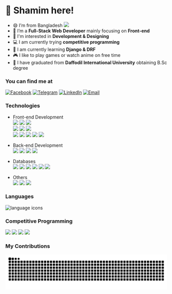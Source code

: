 # 👋 Shamim here!

- 😄 I’m from Bangladesh <img src="https://cdn3.emoji.gg/emojis/5307-peepobangladesh.gif" width="40"/>
- 🌱 I’m a **Full-Stack Web Developer** mainly focusing on **Front-end**
- 👀 I'm interested in **Development & Designing**
- 💻 I am currently trying **competitive programming**
- 🧠 I am currently learning **Django & DRF**
- 🎮 I like to play games or watch anime on free time
- 📖 I have graduated from **Daffodil International University** obtaining B.Sc degree
  <!-- - 🤓 Next I will try to learn Next.JS also getting a job -->

### You can find me at

[![Facebook](https://img.shields.io/badge/au.shamim0-0866ff?style=flat&logo=facebook&logoColor=white)](https://www.facebook.com/au.shamim0/)
[![Telegram](https://img.shields.io/badge/aushamim-1f2936?style=flat&logo=telegram&logoColor=white)](https://t.me/aushamim)
[![LinkedIn](https://img.shields.io/badge/aushamim-0a66c2?style=flat&logo=linkedin&logoColor=white)](https://www.linkedin.com/in/aushamim/)
[![Email](https://img.shields.io/badge/au.shamim0@gmail.com-ea4335?style=flat&logo=gmail&logoColor=white)](mailto:au.shamim0@gmail.com)

### Technologies

- Front-end Development  
  ![](https://img.shields.io/badge/HTML-e65127?style=flat&logo=html5&logoColor=white)
  ![](https://img.shields.io/badge/CSS-0c73b8?style=flat&logo=css3&logoColor=white)
  ![](https://img.shields.io/badge/JS-e7a328?style=flat&logo=javascript&logoColor=white)  
  ![](https://img.shields.io/badge/ReactJS-087ea4?style=flat&logo=react&logoColor=white)
  ![](https://img.shields.io/badge/NextJS-222d3d?style=flat&logo=next.js&logoColor=white)
  ![](https://img.shields.io/badge/Django-092d1f?style=flat&logo=django&logoColor=white)  
  ![](https://img.shields.io/badge/Bootstrap-7910f2?style=flat&logo=bootstrap&logoColor=white)
  ![](https://img.shields.io/badge/Tailwind-07b0ce?style=flat&logo=tailwindcss&logoColor=white)
  ![](https://img.shields.io/badge/DaisyUI-5a0ef8?style=flat&logo=daisyui&logoColor=white)
  ![](https://img.shields.io/badge/Material_UI-007dc5?style=flat&logo=mui&logoColor=white)
  ![](https://img.shields.io/badge/Ant_Design-0d6eff?style=flat&logo=antdesign&logoColor=white)

- Back-end Development  
  ![](https://img.shields.io/badge/NodeJS-3c823b?style=flat&logo=nodedotjs&logoColor=white)
  ![](https://img.shields.io/badge/Express-a60070?style=flat&logo=express&logoColor=white)
  ![](https://img.shields.io/badge/Firebase-ffa610?style=flat&logo=firebase&logoColor=white)
  ![](https://img.shields.io/badge/Django_Rest_Framework-a30000?style=flat&logo=django&logoColor=white)

- Databases  
  ![](https://img.shields.io/badge/MongoDB-47A248?style=flat&logo=mongodb&logoColor=white)
  ![](https://img.shields.io/badge/Supabase-3FCF8E?style=flat&logo=supabase&logoColor=white)
  ![](https://img.shields.io/badge/MySQL-4479a1?style=flat&logo=mysql&logoColor=white)
  ![](https://img.shields.io/badge/PostgreSQL-3b6693?style=flat&logo=postgresql&logoColor=white)
  ![](https://img.shields.io/badge/SQLite-134762?style=flat&logo=sqlite&logoColor=white)
  ![](https://img.shields.io/badge/MariaDB-003545?style=flat&logo=mariadb&logoColor=white)

- Others  
  ![](https://img.shields.io/badge/Netlify-4c4c4c?style=flat&logo=netlify&logoColor=white)
  ![](https://img.shields.io/badge/Vercel-292e3c?style=flat&logo=vercel&logoColor=white)
  ![](https://img.shields.io/badge/Heroku-430098?style=flat&logo=heroku&logoColor=white)

### Languages

<img src="https://skillicons.dev/icons?i=c,cpp,py,kotlin,java,js" height="30" alt="language icons"/>

### Competitive Programming

[![](https://img.shields.io/badge/CodeChef-5B4638?style=flat&logo=codechef&logoColor=white)](https://www.codechef.com/users/aushamim/)
[![](https://img.shields.io/badge/Codeforces-f7c945?style=flat&logo=codeforces&logoColor=white)](https://codeforces.com/profile/aushamim)
[![](https://img.shields.io/badge/LeetCode-FFA116?style=flat&logo=leetcode&logoColor=white)](https://leetcode.com/aushamim/)
[![](https://img.shields.io/badge/HackerRank-00EA64?style=flat&logo=hackerrank&logoColor=white)](https://www.hackerrank.com/aushamim)

### My Contributions

<picture>
  <source media="(prefers-color-scheme: dark)" srcset="https://raw.githubusercontent.com/aushamim/aushamim/output/github-contribution-grid-snake-dark.svg" />
  <source media="(prefers-color-scheme: light)" srcset="https://raw.githubusercontent.com/aushamim/aushamim/output/github-contribution-grid-snake.svg" />
  <img src="https://raw.githubusercontent.com/aushamim/aushamim/output/github-contribution-grid-snake.svg" alt="snake eating my contribution animation" />
</picture>

<!--
Stats. Will Implement someday
https://github.com/anmol098/waka-readme-stats
https://youtu.be/eHaXw8Bd_ms?t=723
-->
